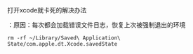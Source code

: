 打开xcode就卡死的解决办法

：原因：每次都会加载错误文件日志，恢复上次被强制退出的环境

 ```
 rm -rf ~/Library/Saved\ Application\ State/com.apple.dt.Xcode.savedState
 ```
